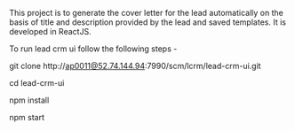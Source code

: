 This project is to generate the cover letter for the lead automatically on the basis of title and description provided by the lead and saved templates. It is developed in ReactJS.

To run lead crm ui follow the following steps -

git clone http://ap0011@52.74.144.94:7990/scm/lcrm/lead-crm-ui.git

cd lead-crm-ui

npm install

npm start